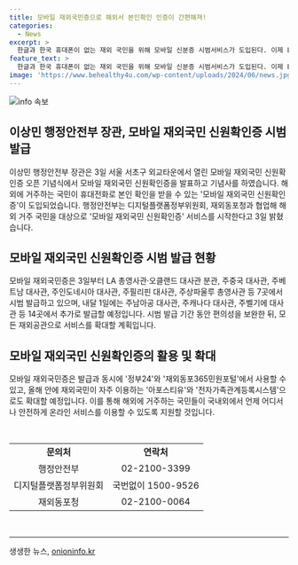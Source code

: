 ```yaml
---
title: 모바일 재외국민증으로 해외서 본인확인 인증이 간편해져!
categories:
  - News
excerpt: >
  한글과 한국 휴대폰이 없는 재외 국민을 위해 모바일 신분증 시범서비스가 도입된다. 이제 LA 총영사관, 주중국 대사관 등 7곳에서 모바일 재외국민증을 발급해주며, 내달에는 14곳에서 추가로 발급할 예정이다. 이 시범을 통해 편의성을 보완한 뒤 모든 재외공관으로 서비스를 확대할 계획이며, 향후 정부24, 재외동포365민원포털과 연동하여 활용될 예정이다. 이에 대한 발표는 서울 서초구 외교타운에서 이상민 행정안전부 장관 등이 참여한 모바일 재외국민증 발급 기념행사에서 이뤄졌다.
feature_text: >
  한글과 한국 휴대폰이 없는 재외 국민을 위해 모바일 신분증 시범서비스가 도입된다. 이제 LA 총영사관, 주중국 대사관 등 7곳에서 모바일 재외국민증을 발급해주며, 내달에는 14곳에서 추가로 발급할 예정이다. 이 시범을 통해 편의성을 보완한 뒤 모든 재외공관으로 서비스를 확대할 계획이며, 향후 정부24, 재외동포365민원포털과 연동하여 활용될 예정이다. 이에 대한 발표는 서울 서초구 외교타운에서 이상민 행정안전부 장관 등이 참여한 모바일 재외국민증 발급 기념행사에서 이뤄졌다.
image: 'https://www.behealthy4u.com/wp-content/uploads/2024/06/news.jpg'
---
```


<p><img src="https://www.behealthy4u.com/wp-content/uploads/2024/06/news.jpg" alt="info 속보" /></p>

<h2 data-ke-size="size26">이상민 행정안전부 장관, 모바일 재외국민 신원확인증 시범 발급</h2>

<p data-ke-size="size16">이상민 행정안전부 장관은 3일 서울 서초구 외교타운에서 열린 모바일 재외국민 신원확인증 오픈 기념식에서 모바일 재외국민 신원확인증을 발표하고 기념사를 하였습니다. 해외에 거주하는 국민이 휴대전화로 본인 확인을 받을 수 있는 '모바일 재외국민 신원확인증'이 도입되었습니다. 행정안전부는 디지털플랫폼정부위원회, 재외동포청과 협업해 해외 거주 국민을 대상으로 '모바일 재외국민 신원확인증' 서비스를 시작한다고 3일 밝혔습니다.</p>

<h2 data-ke-size="size26">모바일 재외국민 신원확인증 시범 발급 현황</h2>

<p data-ke-size="size16">모바일 재외국민증은 3일부터 LA 총영사관·오클랜드 대사관 분관, 주중국 대사관, 주베트남 대사관, 주인도네시아 대사관, 주필리핀 대사관, 주상파울루 총영사관 등 7곳에서 시범 발급하고 있으며, 내달 1일에는 주남아공 대사관, 주캐나다 대사관, 주벨기에 대사관 등 14곳에서 추가로 발급할 예정입니다. 시범 발급 기간 동안 편의성을 보완한 뒤, 모든 재외공관으로 서비스를 확대할 계획입니다.</p>

<h2 data-ke-size="size26">모바일 재외국민 신원확인증의 활용 및 확대</h2>

<p data-ke-size="size16">모바일 재외국민증은 발급과 동시에 '정부24'와 '재외동포365민원포털'에서 사용할 수 있고, 올해 안에 재외국민이 자주 이용하는 '아포스티유'와 '전자가족관계등록시스템'으로도 확대할 예정입니다. 이를 통해 해외에 거주하는 국민들이 국내외에서 언제 어디서나 안전하게 온라인 서비스를 이용할 수 있도록 지원할 것입니다.</p>

<p data-ke-size="size16">&nbsp;</p>

<table>
    <tbody>
        <tr>
            <td style="text-align: center; height: 17px;"><b>문의처</b></td>
            <td style="text-align: center; height: 17px;"><b>연락처</b></td>
        </tr>
        <tr>
            <td style="text-align: center; height: 17px;">행정안전부</td>
            <td style="text-align: center; height: 17px;">02-2100-3399</td>
        </tr>
        <tr>
            <td style="text-align: center; height: 17px;">디지털플랫폼정부위원회</td>
            <td style="text-align: center; height: 17px;">국번없이 1500-9526</td>
        </tr>
        <tr>
            <td style="text-align: center; height: 17px;">재외동포청</td>
            <td style="text-align: center; height: 17px;">02-2100-0064</td>
        </tr>
    </tbody>
</table>

<p data-ke-size="size16">&nbsp;</p>

<hr>
생생한 뉴스, <a href="https://onioninfo.kr" rel="dofollow">onioninfo.kr</a>


